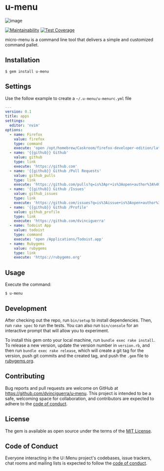 # u-menu

![image](https://github.com/dvinciguerra/u-menu/assets/114177/2fad8d78-a990-4334-819e-7e21bd52f7a9)



[![Maintainability](https://api.codeclimate.com/v1/badges/384f1905e6b7e6dc8153/maintainability)](https://codeclimate.com/github/dvinciguerra/u-menu/maintainability)
[![Test Coverage](https://api.codeclimate.com/v1/badges/384f1905e6b7e6dc8153/test_coverage)](https://codeclimate.com/github/dvinciguerra/u-menu/test_coverage)

micro-menu is a command line tool that delivers a simple and customized command pallet.

## Installation

    $ gem install u-menu

## Settings

Use the follow example to create a `~/.u-menu/u-menurc.yml` file

```yaml
---
version: 0.1
title: apps
settings:
  editor: 'nvim'
options:
  - name: Firefox
    value: firefox
    type: command
    execute: 'open /opt/homebrew/Caskroom/firefox-developer-edition/latest/Firefox\ Developer\ Edition.app'
  - name: '{{github}} Github'
    value: github
    type: link
    execute: 'https://github.com'
  - name: '{{github}} Github /Pull Requests'
    value: github_pulls
    type: link
    execute: 'https://github.com/pulls?q=is%3Apr+is%3Aopen+author%3A%40me+archived%3Afalse+sort%3Aupdated-desc'
  - name: '{{github}} Github /Issues'
    value: github_issues
    type: link
    execute: 'https://github.com/issues?q=is%3Aissue+is%3Aopen+author%3A%40me+archived%3Afalse+sort%3Aupdated-desc'
  - name: '{{github}} Github /Profile'
    value: github_profile
    type: link
    execute: 'https://github.com/dvinciguerra'
  - name: Todoist App
    value: todoist
    type: command
    execute: 'open /Applications/Todoist.app'
  - name: Rubygems
    value: rubygems
    type: link
    execute: 'https://rubygems.org'

```

## Usage

Execute the command:

    $ u-menu

## Development

After checking out the repo, run `bin/setup` to install dependencies. Then, run `rake spec` to run the tests. You can also run `bin/console` for an interactive prompt that will allow you to experiment.

To install this gem onto your local machine, run `bundle exec rake install`. To release a new version, update the version number in `version.rb`, and then run `bundle exec rake release`, which will create a git tag for the version, push git commits and the created tag, and push the `.gem` file to [rubygems.org](https://rubygems.org).

## Contributing

Bug reports and pull requests are welcome on GitHub at https://github.com/dvinciguerra/u-menu. This project is intended to be a safe, welcoming space for collaboration, and contributors are expected to adhere to the [code of conduct](https://github.com/dvinciguerra/u-menu/blob/main/CODE_OF_CONDUCT.md).

## License

The gem is available as open source under the terms of the [MIT License](https://opensource.org/licenses/MIT).

## Code of Conduct

Everyone interacting in the U::Menu project's codebases, issue trackers, chat rooms and mailing lists is expected to follow the [code of conduct](https://github.com/dvinciguerra/u-menu/blob/main/CODE_OF_CONDUCT.md).
